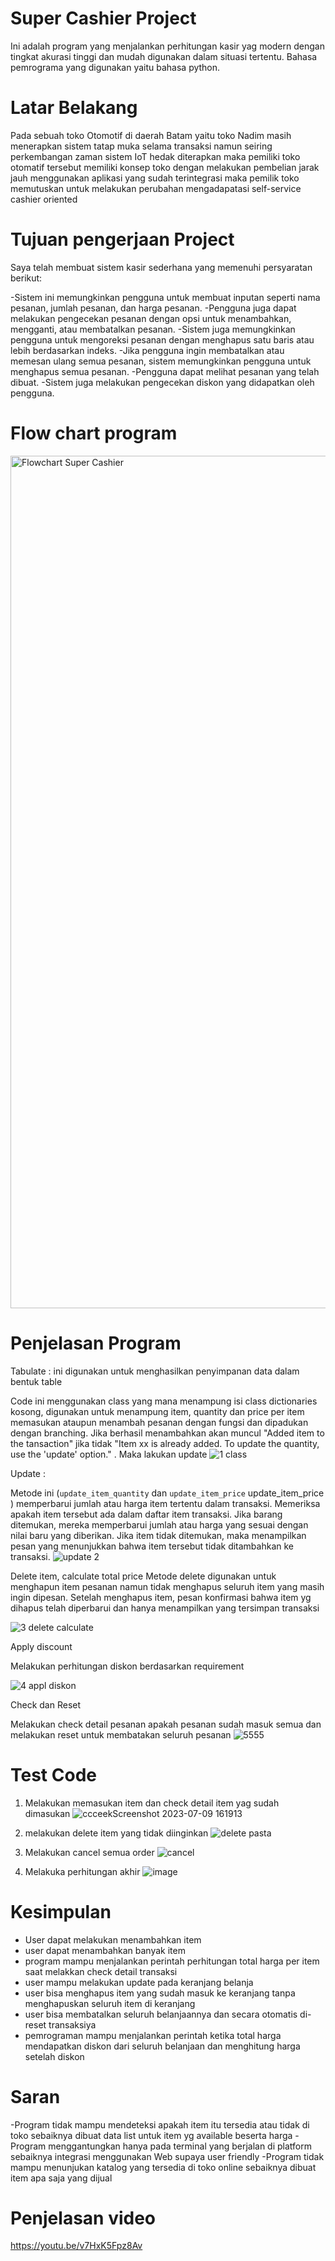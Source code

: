 # Super Cashier Project 
Ini adalah program yang menjalankan perhitungan kasir yag modern dengan tingkat akurasi tinggi dan mudah digunakan dalam situasi tertentu. Bahasa pemrograma yang digunakan yaitu bahasa python. 

# Latar Belakang 
Pada sebuah toko Otomotif di daerah Batam yaitu toko Nadim masih menerapkan sistem tatap muka selama transaksi namun seiring perkembangan zaman sistem IoT hedak diterapkan maka pemiliki toko otomatif tersebut memiliki konsep toko dengan melakukan pembelian jarak jauh menggunakan aplikasi yang sudah terintegrasi maka pemilik toko memutuskan untuk melakukan perubahan mengadapatasi self-service cashier oriented  

# Tujuan pengerjaan Project 
Saya telah membuat sistem kasir sederhana yang memenuhi persyaratan berikut:

-Sistem ini memungkinkan pengguna untuk membuat inputan seperti nama pesanan, jumlah pesanan, dan harga pesanan.
-Pengguna juga dapat melakukan pengecekan pesanan dengan opsi untuk menambahkan, mengganti, atau membatalkan pesanan.
-Sistem juga memungkinkan pengguna untuk mengoreksi pesanan dengan menghapus satu baris atau lebih berdasarkan indeks.
-Jika pengguna ingin membatalkan atau memesan ulang semua pesanan, sistem memungkinkan pengguna untuk menghapus semua pesanan.
-Pengguna dapat melihat pesanan yang telah dibuat.
-Sistem juga melakukan pengecekan diskon yang didapatkan oleh pengguna.

# Flow chart program 

<img width="1364" alt="Flowchart Super Cashier" src="https://github.com/samira-network/Super-Cashier/assets/137299240/72f92849-bc2c-4c93-9846-feba49bb58ed">

# Penjelasan Program 

Tabulate : ini digunakan untuk menghasilkan penyimpanan data dalam bentuk table

Code ini menggunakan class yang mana menampung isi class dictionaries kosong, digunakan untuk menampung item, quantity dan price per item 
memasukan ataupun menambah pesanan dengan fungsi dan dipadukan dengan branching. Jika berhasil menambahkan akan muncul "Added item to the tansaction" jika tidak  "Item xx is already added. To update the quantity, use the 'update' option." . Maka lakukan update 
![1 class](https://github.com/samira-network/Super-Cashier/assets/137299240/3caf81f4-d16b-4e79-8aad-063d1f2f6640)

Update :

Metode ini (`update_item_quantity` dan `update_item_price` update_item_price ) memperbarui jumlah atau harga item tertentu dalam transaksi. Memeriksa apakah item tersebut ada dalam daftar item transaksi. Jika barang ditemukan, mereka memperbarui jumlah atau harga yang sesuai dengan nilai baru yang diberikan.
Jika item tidak ditemukan, maka menampilkan pesan yang menunjukkan bahwa item tersebut tidak ditambahkan ke transaksi.
![update 2](https://github.com/samira-network/Super-Cashier/assets/137299240/674c3370-71e1-4a96-9a00-ec5dfd795997)

Delete item, calculate total price
Metode delete digunakan untuk menghapun item pesanan namun tidak menghapus seluruh item yang masih ingin dipesan. Setelah menghapus item, pesan konfirmasi bahwa item yg dihapus telah diperbarui dan hanya menampilkan yang tersimpan transaksi 

![3 delete calculate](https://github.com/samira-network/Super-Cashier/assets/137299240/e94e48e1-00a2-4117-8408-7de8ed93b958)

Apply discount 

Melakukan perhitungan diskon berdasarkan requirement

![4 appl diskon](https://github.com/samira-network/Super-Cashier/assets/137299240/2be37ca4-a726-42ae-9363-1dd4196c9d51)

Check dan Reset

Melakukan check detail pesanan apakah pesanan sudah masuk semua dan melakukan reset untuk membatakan seluruh pesanan
![5555](https://github.com/samira-network/Super-Cashier/assets/137299240/e5e77022-3a21-43d2-97f9-8ee594beb4c1)


# Test Code

1. Melakukan memasukan item dan check detail item yag sudah dimasukan 
![ccceekScreenshot 2023-07-09 161913](https://github.com/samira-network/Super-Cashier/assets/137299240/1a57fe7b-e439-4978-a9dd-e2fda121354b)

2. melakukan delete item yang tidak diinginkan
![delete pasta](https://github.com/samira-network/Super-Cashier/assets/137299240/90bff3ce-52c3-4f98-82fc-6f88505b397e)

4. Melakukan cancel semua order
![cancel](https://github.com/samira-network/Super-Cashier/assets/137299240/e250fd09-e244-4267-b547-78cf206a967e)

5. Melakuka perhitungan akhir
![image](https://github.com/samira-network/Super-Cashier/assets/137299240/accccef9-b765-4fd3-bc2e-c1a23b1cf319)

# Kesimpulan 
- User dapat melakukan menambahkan item 
- user dapat menambahkan banyak item 
- program mampu menjalankan perintah perhitungan total harga per item saat melakkan check detail transaksi
- user mampu melakukan update pada keranjang belanja 
- user bisa menghapus item yang sudah masuk ke keranjang tanpa menghapuskan seluruh item di keranjang 
- user bisa membatalkan seluruh belanjaannya dan secara otomatis di-reset transaksiya
- pemrograman mampu menjalankan perintah ketika total harga mendapatkan diskon dari seluruh belanjaan dan menghitung harga setelah diskon 

# Saran 
-Program tidak mampu mendeteksi apakah item itu tersedia atau tidak di toko sebaiknya dibuat data list untuk item yg available beserta harga 
-Program menggantungkan hanya pada terminal yang berjalan di platform sebaiknya integrasi menggunakan Web supaya user friendly 
-Program tidak mampu menunjukan katalog yang tersedia di toko online sebaiknya dibuat item apa saja yang dijual 

# Penjelasan video 

https://youtu.be/v7HxK5Fpz8Av
